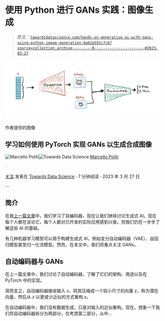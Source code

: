 # 使用 Python 进行 GANs 实践：图像生成

> 原文：[`towardsdatascience.com/hands-on-generative-ai-with-gans-using-python-image-generation-9a62e591c7c6?source=collection_archive---------8-----------------------#2023-03-27`](https://towardsdatascience.com/hands-on-generative-ai-with-gans-using-python-image-generation-9a62e591c7c6?source=collection_archive---------8-----------------------#2023-03-27)

![](img/8bacad55716d720d37ccf3e4e734e940.png)

作者提供的图像

## 学习如何使用 PyTorch 实现 GANs 以生成合成图像

[](https://medium.com/@marcellopoliti?source=post_page-----9a62e591c7c6--------------------------------)![Marcello Politi](https://medium.com/@marcellopoliti?source=post_page-----9a62e591c7c6--------------------------------)[](https://towardsdatascience.com/?source=post_page-----9a62e591c7c6--------------------------------)![Towards Data Science](https://towardsdatascience.com/?source=post_page-----9a62e591c7c6--------------------------------) [Marcello Politi](https://medium.com/@marcellopoliti?source=post_page-----9a62e591c7c6--------------------------------)

·

[关注](https://medium.com/m/signin?actionUrl=https%3A%2F%2Fmedium.com%2F_%2Fsubscribe%2Fuser%2F7390355d40fe&operation=register&redirect=https%3A%2F%2Ftowardsdatascience.com%2Fhands-on-generative-ai-with-gans-using-python-image-generation-9a62e591c7c6&user=Marcello+Politi&userId=7390355d40fe&source=post_page-7390355d40fe----9a62e591c7c6---------------------post_header-----------) 发表在 [Towards Data Science](https://towardsdatascience.com/?source=post_page-----9a62e591c7c6--------------------------------) · 7 分钟阅读 · 2023 年 3 月 27 日 [](https://medium.com/m/signin?actionUrl=https%3A%2F%2Fmedium.com%2F_%2Fvote%2Ftowards-data-science%2F9a62e591c7c6&operation=register&redirect=https%3A%2F%2Ftowardsdatascience.com%2Fhands-on-generative-ai-with-gans-using-python-image-generation-9a62e591c7c6&user=Marcello+Politi&userId=7390355d40fe&source=-----9a62e591c7c6---------------------clap_footer-----------)

--

[](https://medium.com/m/signin?actionUrl=https%3A%2F%2Fmedium.com%2F_%2Fbookmark%2Fp%2F9a62e591c7c6&operation=register&redirect=https%3A%2F%2Ftowardsdatascience.com%2Fhands-on-generative-ai-with-gans-using-python-image-generation-9a62e591c7c6&source=-----9a62e591c7c6---------------------bookmark_footer-----------)

## **简介**

在我[上一篇文章](https://medium.com/towards-data-science/hands-on-generative-ai-with-gans-using-python-autoencoders-c77232b402fc)中，我们学习了自编码器，现在让我们继续讨论生成式 AI。现在每个人都在谈论它，每个人都对已开发的实际应用感到兴奋。但我们仍在一步步了解这些 AI 的基础。

有几种机器学习模型可以用于构建生成式 AI，例如变分自动编码器（VAE）、自回归模型甚至归一化流模型。然而，在本文中，我们将重点关注 GANs。

## 自动编码器与 GANs

在上一篇文章中，我们讨论了自动编码器，了解了它们的架构、用途以及在 PyTorch 中的实现。

简而言之，自动编码器接收输入 x，将其压缩成一个较小尺寸的向量 z，称为潜在向量，然后从 z 以更或少近似的方式重构 x。

在自动编码器中，我们没有数据生成，只是对输入的近似重构。现在，想象一下我们将自动编码器拆分为两部分，仅考虑第二部分，从中…
